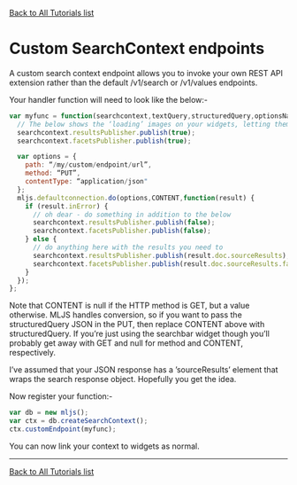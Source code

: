 [Back to All Tutorials list](all.md)
# Custom SearchContext endpoints

A custom search context endpoint allows you to invoke your own REST API extension rather than the default /v1/search or /v1/values endpoints.

Your handler function will need to look like the below:-

```javascript
var myfunc = function(searchcontext,textQuery,structuredQuery,optionsName,startIndex,additionalSearchProperties) {
  // The below shows the ‘loading’ images on your widgets, letting them know new results / facets are pending
  searchcontext.resultsPublisher.publish(true);
  searchcontext.facetsPublisher.publish(true);

  var options = {
    path: “/my/custom/endpoint/url”,
    method: “PUT”,
    contentType: “application/json"
  };
  mljs.defaultconnection.do(options,CONTENT,function(result) {
    if (result.inError) {
      // oh dear - do something in addition to the below
      searchcontext.resultsPublisher.publish(false);
      searchcontext.facetsPublisher.publish(false);
    } else {
      // do anything here with the results you need to
      searchcontext.resultsPublisher.publish(result.doc.sourceResults);
      searchcontext.facetsPublisher.publish(result.doc.sourceResults.facets);
    }
  });
};
```

Note that CONTENT is null if the HTTP method is GET, but a value otherwise. MLJS handles conversion, so if you want to pass the structuredQuery JSON in the PUT, then replace CONTENT above with structuredQuery. If you’re just using the searchbar widget though you’ll probably get away with GET and null for method and CONTENT, respectively.

I’ve assumed that your JSON response has a ’sourceResults’ element that wraps the search response object. Hopefully you get the idea.

Now register your function:-

```javascript
var db = new mljs();
var ctx = db.createSearchContext();
ctx.customEndpoint(myfunc);
```

You can now link your context to widgets as normal.

- - - -

[Back to All Tutorials list](all.md)
